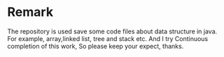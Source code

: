# Remark

The repository is used save some code files about data structure in java. For example, array,linked list, tree and stack etc.
And I try Continuous completion of this work, So please keep your expect, thanks.

